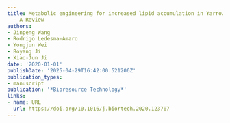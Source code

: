```yaml
---
title: Metabolic engineering for increased lipid accumulation in Yarrowia lipolytica
  – A Review
authors:
- Jinpeng Wang
- Rodrigo Ledesma‐Amaro
- Yongjun Wei
- Boyang Ji
- Xiao‐Jun Ji
date: '2020-01-01'
publishDate: '2025-04-29T16:42:00.521206Z'
publication_types:
- manuscript
publication: '*Bioresource Technology*'
links:
- name: URL
  url: https://doi.org/10.1016/j.biortech.2020.123707
---
```

